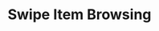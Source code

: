 ---
  id: "1787"
  fieldLayoutId: "89"
  uid: "5627db4b-e6db-4e6a-b144-4ba8add19b03"
  enabled: "1"
  archived: "0"
  dateCreated: "2018-03-29 20:16:15"
  dateUpdated: "2019-01-28 02:47:23"
  siteSettingsId: "1787"
  slug: "swipe-to-view-multiple-items"
  siteId: "1"
  uri: "patterns/ios/entry/swipe-to-view-multiple-items"
  enabledForSite: "1"
  sectionId: "2"
  typeId: "2"
  authorId: "1"
  postdateCreated: "2018-03-30 03:35:00"
  expirydateCreated: null
  contentId: "1787"
  title: "Swipe Item Browsing"
  field_allColorsComputed: null
  field_allColorsComputedIllustration: null
  field_allColorsComputedThumbnail: null
  field_appDescription: null
  field_appDescriptionSentiment: null
  field_audio: "0"
  field_authorFaq: null
  field_bgThumbPosition: "center center"
  field_body: null
  field_captureSize: null
  field_categoriesRaw: "discoverability,\nvisibility"
  field_categoryInPlainText: null
  field_coldThumbTransform: null
  field_colorPalette: null
  field_contributorName: "ben alderoty"
  field_contributorUrl: "https://medium.com/@balderoty"
  field_coverColor: null
  field_dominantColor: null
  field_externalContributor: "1"
  field_fetchWebsiteData: null
  field_fullName: null
  field_gfycatSource: "MemorableWelllitLamprey"
  field_gif: "1"
  field_gumletUrl: null
  field_gumletUrlNoPreParse: null
  field_howHelps: "<p>Discoverability and Visibility.</p>\n<p>The paging dots below the photo, specifically how the right-most one grows when the user swipes for the first time delights the user into further exploring the post. </p>\n<p>Once you swipe one time, you almost feel like you've begun a task that is not complete until you get to the last photo in the post. </p>\n<p>By doing this Instagram allows the user to realize that there is more content to discover.</p>"
  field_howWorks: "<p>When viewing an Instagram post with multiple photos the user sees a label in the top right corner of the photo displaying '1/{Total Number of Photos}'. </p>\n<p>Users can start swiping left to show the subsequent items in the post. To get back to the first photo they can swipe back towards the right.</p>\n<p>These paging dots change their focus as the user swipes. (the whole paging dot row shift as they user swipes indicating that there's more content to discovered).<br /></p>"
  field_iconColors: null
  field_iconComputedColors: null
  field_illustrationSource: null
  field_imagePathRaw: ""
  field_imageTextOcr: null
  field_depthArticleBody: null
  field_lpSentimentScore: null
  field_lpUrl: null
  field_mediaEmbed: null
  field_mobileId: null
  field_mobileShotSrc: null
  field_newsObject: null
  field_pageFetchJsonString: null
  field_patternSrc: "Instagram"
  field_platformRaw: "iOS"
  field_qualityDescription: null
  field_rawResponse: null
  field_readingDuration: null
  field_readingDurationSeconds: null
  field_readingEaseLevel: null
  field_readingEaseScore: null
  field_references: null
  field_screenshotColors: null
  field_screenshotComputedColors: null
  field_sourceFromArchive: null
  field_strategyDescription: null
  field_thumbColors: null
  field_thumbVideoUrl: null
  field_webDescription: null
  field_webTitle: null
  field_what: "<p>This is an interaction solution found in the Instagram mobile apps that helps users to discover that a post contain multiple photos.</p>"
  root: null
  lft: null
  rgt: null
  level: null
  structureId: null
  layout: layouts/post.njk
---
